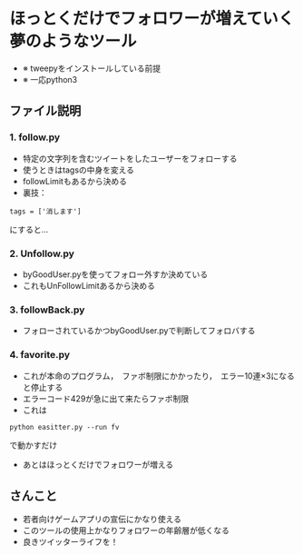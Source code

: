 # ほっとくだけでフォロワーが増えていく夢のようなツール
- ※ tweepyをインストールしている前提
- ※ 一応python3
## ファイル説明
### 1. follow.py
- 特定の文字列を含むツイートをしたユーザーをフォローする
- 使うときはtagsの中身を変える
- followLimitもあるから決める
- 裏技：　

```
tags = ['消します']
```

にすると...
### 2. Unfollow.py
- byGoodUser.pyを使ってフォロー外すか決めている
- これもUnFollowLimitあるから決める

### 3. followBack.py
- フォローされているかつbyGoodUser.pyで判断してフォロバする

### 4. favorite.py
- これが本命のプログラム，　ファボ制限にかかったり，　エラー10連×3になると停止する
- エラーコード429が急に出て来たらファボ制限
- これは


```
python easitter.py --run fv

```
で動かすだけ
- あとはほっとくだけでフォロワーが増える



## さんこと
- 若者向けゲームアプリの宣伝にかなり使える
- このツールの使用上かなりフォロワーの年齢層が低くなる
- 良きツイッターライフを！
